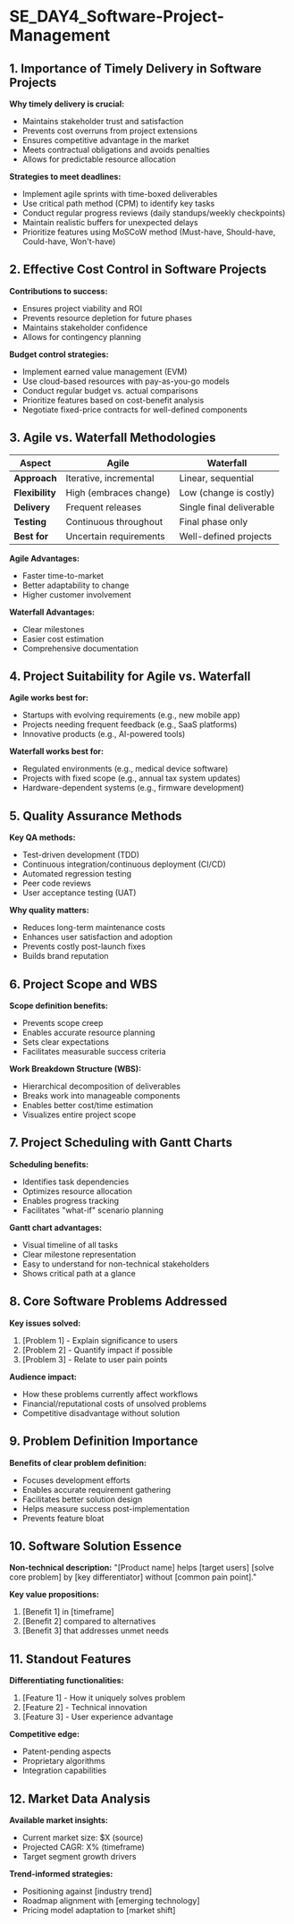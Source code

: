 # SE_DAY4_Software-Project-Management

## 1. Importance of Timely Delivery in Software Projects

**Why timely delivery is crucial:**
- Maintains stakeholder trust and satisfaction
- Prevents cost overruns from project extensions
- Ensures competitive advantage in the market
- Meets contractual obligations and avoids penalties
- Allows for predictable resource allocation

**Strategies to meet deadlines:**
- Implement agile sprints with time-boxed deliverables
- Use critical path method (CPM) to identify key tasks
- Conduct regular progress reviews (daily standups/weekly checkpoints)
- Maintain realistic buffers for unexpected delays
- Prioritize features using MoSCoW method (Must-have, Should-have, Could-have, Won't-have)

## 2. Effective Cost Control in Software Projects

**Contributions to success:**
- Ensures project viability and ROI
- Prevents resource depletion for future phases
- Maintains stakeholder confidence
- Allows for contingency planning

**Budget control strategies:**
- Implement earned value management (EVM)
- Use cloud-based resources with pay-as-you-go models
- Conduct regular budget vs. actual comparisons
- Prioritize features based on cost-benefit analysis
- Negotiate fixed-price contracts for well-defined components

## 3. Agile vs. Waterfall Methodologies

| Aspect          | Agile                          | Waterfall                     |
|----------------|-------------------------------|-------------------------------|
| **Approach**   | Iterative, incremental        | Linear, sequential           |
| **Flexibility**| High (embraces change)        | Low (change is costly)       |
| **Delivery**   | Frequent releases             | Single final deliverable     |
| **Testing**    | Continuous throughout         | Final phase only             |
| **Best for**   | Uncertain requirements        | Well-defined projects        |

**Agile Advantages:**
- Faster time-to-market
- Better adaptability to change
- Higher customer involvement

**Waterfall Advantages:**
- Clear milestones
- Easier cost estimation
- Comprehensive documentation

## 4. Project Suitability for Agile vs. Waterfall

**Agile works best for:**
- Startups with evolving requirements (e.g., new mobile app)
- Projects needing frequent feedback (e.g., SaaS platforms)
- Innovative products (e.g., AI-powered tools)

**Waterfall works best for:**
- Regulated environments (e.g., medical device software)
- Projects with fixed scope (e.g., annual tax system updates)
- Hardware-dependent systems (e.g., firmware development)

## 5. Quality Assurance Methods

**Key QA methods:**
- Test-driven development (TDD)
- Continuous integration/continuous deployment (CI/CD)
- Automated regression testing
- Peer code reviews
- User acceptance testing (UAT)

**Why quality matters:**
- Reduces long-term maintenance costs
- Enhances user satisfaction and adoption
- Prevents costly post-launch fixes
- Builds brand reputation

## 6. Project Scope and WBS

**Scope definition benefits:**
- Prevents scope creep
- Enables accurate resource planning
- Sets clear expectations
- Facilitates measurable success criteria

**Work Breakdown Structure (WBS):**
- Hierarchical decomposition of deliverables
- Breaks work into manageable components
- Enables better cost/time estimation
- Visualizes entire project scope

## 7. Project Scheduling with Gantt Charts

**Scheduling benefits:**
- Identifies task dependencies
- Optimizes resource allocation
- Enables progress tracking
- Facilitates "what-if" scenario planning

**Gantt chart advantages:**
- Visual timeline of all tasks
- Clear milestone representation
- Easy to understand for non-technical stakeholders
- Shows critical path at a glance

## 8. Core Software Problems Addressed

**Key issues solved:**
1. [Problem 1] - Explain significance to users
2. [Problem 2] - Quantify impact if possible
3. [Problem 3] - Relate to user pain points

**Audience impact:**
- How these problems currently affect workflows
- Financial/reputational costs of unsolved problems
- Competitive disadvantage without solution

## 9. Problem Definition Importance

**Benefits of clear problem definition:**
- Focuses development efforts
- Enables accurate requirement gathering
- Facilitates better solution design
- Helps measure success post-implementation
- Prevents feature bloat

## 10. Software Solution Essence

**Non-technical description:**
"[Product name] helps [target users] [solve core problem] by [key differentiator] without [common pain point]."

**Key value propositions:**
1. [Benefit 1] in [timeframe]
2. [Benefit 2] compared to alternatives
3. [Benefit 3] that addresses unmet needs

## 11. Standout Features

**Differentiating functionalities:**
1. [Feature 1] - How it uniquely solves problem
2. [Feature 2] - Technical innovation
3. [Feature 3] - User experience advantage

**Competitive edge:**
- Patent-pending aspects
- Proprietary algorithms
- Integration capabilities

## 12. Market Data Analysis

**Available market insights:**
- Current market size: $X (source)
- Projected CAGR: X% (timeframe)
- Target segment growth drivers

**Trend-informed strategies:**
- Positioning against [industry trend]
- Roadmap alignment with [emerging technology]
- Pricing model adaptation to [market shift]
